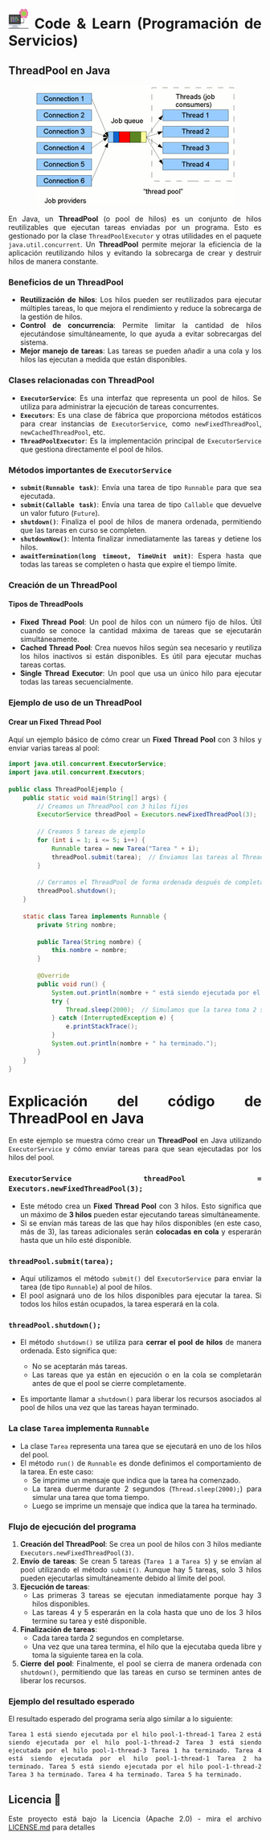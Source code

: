 <div align="justify">

# <img src=../../../images/computer.png width="40"> Code & Learn (Programación de Servicios)

## ThreadPool en Java

<div align="center">
<img src=images/threadPool2.png width="400">
</div>

En Java, un **ThreadPool** (o pool de hilos) es un conjunto de hilos reutilizables que ejecutan tareas enviadas por un programa. Esto es gestionado por la clase `ThreadPoolExecutor` y otras utilidades en el paquete `java.util.concurrent`. Un **ThreadPool** permite mejorar la eficiencia de la aplicación reutilizando hilos y evitando la sobrecarga de crear y destruir hilos de manera constante.

### Beneficios de un ThreadPool

- **Reutilización de hilos**: Los hilos pueden ser reutilizados para ejecutar múltiples tareas, lo que mejora el rendimiento y reduce la sobrecarga de la gestión de hilos.
- **Control de concurrencia**: Permite limitar la cantidad de hilos ejecutándose simultáneamente, lo que ayuda a evitar sobrecargas del sistema.
- **Mejor manejo de tareas**: Las tareas se pueden añadir a una cola y los hilos las ejecutan a medida que están disponibles.

### Clases relacionadas con ThreadPool

- **`ExecutorService`**: Es una interfaz que representa un pool de hilos. Se utiliza para administrar la ejecución de tareas concurrentes.
- **`Executors`**: Es una clase de fábrica que proporciona métodos estáticos para crear instancias de `ExecutorService`, como `newFixedThreadPool`, `newCachedThreadPool`, etc.
- **`ThreadPoolExecutor`**: Es la implementación principal de `ExecutorService` que gestiona directamente el pool de hilos.

### Métodos importantes de `ExecutorService`

- **`submit(Runnable task)`**: Envía una tarea de tipo `Runnable` para que sea ejecutada.
- **`submit(Callable task)`**: Envía una tarea de tipo `Callable` que devuelve un valor futuro (`Future`).
- **`shutdown()`**: Finaliza el pool de hilos de manera ordenada, permitiendo que las tareas en curso se completen.
- **`shutdownNow()`**: Intenta finalizar inmediatamente las tareas y detiene los hilos.
- **`awaitTermination(long timeout, TimeUnit unit)`**: Espera hasta que todas las tareas se completen o hasta que expire el tiempo límite.

### Creación de un ThreadPool

#### Tipos de ThreadPools

- **Fixed Thread Pool**: Un pool de hilos con un número fijo de hilos. Útil cuando se conoce la cantidad máxima de tareas que se ejecutarán simultáneamente.
- **Cached Thread Pool**: Crea nuevos hilos según sea necesario y reutiliza los hilos inactivos si están disponibles. Es útil para ejecutar muchas tareas cortas.
- **Single Thread Executor**: Un pool que usa un único hilo para ejecutar todas las tareas secuencialmente.

### Ejemplo de uso de un ThreadPool

#### Crear un Fixed Thread Pool

Aquí un ejemplo básico de cómo crear un **Fixed Thread Pool** con 3 hilos y enviar varias tareas al pool:

```java
import java.util.concurrent.ExecutorService;
import java.util.concurrent.Executors;

public class ThreadPoolEjemplo {
    public static void main(String[] args) {
        // Creamos un ThreadPool con 3 hilos fijos
        ExecutorService threadPool = Executors.newFixedThreadPool(3);

        // Creamos 5 tareas de ejemplo
        for (int i = 1; i <= 5; i++) {
            Runnable tarea = new Tarea("Tarea " + i);
            threadPool.submit(tarea);  // Enviamos las tareas al ThreadPool
        }

        // Cerramos el ThreadPool de forma ordenada después de completar las tareas
        threadPool.shutdown();
    }

    static class Tarea implements Runnable {
        private String nombre;

        public Tarea(String nombre) {
            this.nombre = nombre;
        }

        @Override
        public void run() {
            System.out.println(nombre + " está siendo ejecutada por el hilo " + Thread.currentThread().getName());
            try {
                Thread.sleep(2000);  // Simulamos que la tarea toma 2 segundos en ejecutarse
            } catch (InterruptedException e) {
                e.printStackTrace();
            }
            System.out.println(nombre + " ha terminado.");
        }
    }
}
```

# Explicación del código de ThreadPool en Java

En este ejemplo se muestra cómo crear un **ThreadPool** en Java utilizando `ExecutorService` y cómo enviar tareas para que sean ejecutadas por los hilos del pool.

### `ExecutorService threadPool = Executors.newFixedThreadPool(3);`

- Este método crea un **Fixed Thread Pool** con 3 hilos. Esto significa que un máximo de **3 hilos** pueden estar ejecutando tareas simultáneamente.
- Si se envían más tareas de las que hay hilos disponibles (en este caso, más de 3), las tareas adicionales serán **colocadas en cola** y esperarán hasta que un hilo esté disponible.

### `threadPool.submit(tarea);`

- Aquí utilizamos el método `submit()` del `ExecutorService` para enviar la tarea (de tipo `Runnable`) al pool de hilos.
- El pool asignará uno de los hilos disponibles para ejecutar la tarea. Si todos los hilos están ocupados, la tarea esperará en la cola.

### `threadPool.shutdown();`

- El método `shutdown()` se utiliza para **cerrar el pool de hilos** de manera ordenada. Esto significa que:
  - No se aceptarán más tareas.
  - Las tareas que ya están en ejecución o en la cola se completarán antes de que el pool se cierre completamente.
  
- Es importante llamar a `shutdown()` para liberar los recursos asociados al pool de hilos una vez que las tareas hayan terminado.

### La clase `Tarea` implementa `Runnable`

- La clase `Tarea` representa una tarea que se ejecutará en uno de los hilos del pool.
- El método `run()` de `Runnable` es donde definimos el comportamiento de la tarea. En este caso:
  - Se imprime un mensaje que indica que la tarea ha comenzado.
  - La tarea duerme durante 2 segundos (`Thread.sleep(2000);`) para simular una tarea que toma tiempo.
  - Luego se imprime un mensaje que indica que la tarea ha terminado.

### Flujo de ejecución del programa

1. **Creación del ThreadPool**: Se crea un pool de hilos con 3 hilos mediante `Executors.newFixedThreadPool(3)`.
2. **Envío de tareas**: Se crean 5 tareas (`Tarea 1` a `Tarea 5`) y se envían al pool utilizando el método `submit()`. Aunque hay 5 tareas, solo 3 hilos pueden ejecutarlas simultáneamente debido al límite del pool.
3. **Ejecución de tareas**:
   - Las primeras 3 tareas se ejecutan inmediatamente porque hay 3 hilos disponibles.
   - Las tareas 4 y 5 esperarán en la cola hasta que uno de los 3 hilos termine su tarea y esté disponible.
4. **Finalización de tareas**:
   - Cada tarea tarda 2 segundos en completarse.
   - Una vez que una tarea termina, el hilo que la ejecutaba queda libre y toma la siguiente tarea en la cola.
5. **Cierre del pool**: Finalmente, el pool se cierra de manera ordenada con `shutdown()`, permitiendo que las tareas en curso se terminen antes de liberar los recursos.

### Ejemplo del resultado esperado

El resultado esperado del programa sería algo similar a lo siguiente:

```code
Tarea 1 está siendo ejecutada por el hilo pool-1-thread-1 Tarea 2 está siendo ejecutada por el hilo pool-1-thread-2 Tarea 3 está siendo ejecutada por el hilo pool-1-thread-3 Tarea 1 ha terminado. Tarea 4 está siendo ejecutada por el hilo pool-1-thread-1 Tarea 2 ha terminado. Tarea 5 está siendo ejecutada por el hilo pool-1-thread-2 Tarea 3 ha terminado. Tarea 4 ha terminado. Tarea 5 ha terminado.
```

## Licencia 📄

Este proyecto está bajo la Licencia (Apache 2.0) - mira el archivo [LICENSE.md](../../../LICENSE) para detalles

</div>